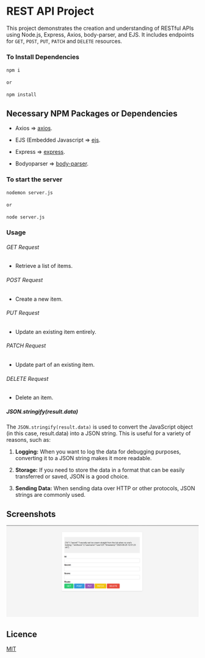 # REST API Project

This project demonstrates the creation and understanding of RESTful APIs using Node.js, Express, Axios, body-parser, and EJS. It includes endpoints for ```GET```, ```POST```, ```PUT```, ```PATCH``` and ```DELETE``` resources.

### To Install Dependencies

```
npm i 

or

npm install
```

## Necessary NPM Packages or Dependencies

* Axios => [axios](https://www.npmjs.com/package/axios).

* EJS (Embedded Javascript => [ejs](https://www.npmjs.com/package/ejs).

* Express => [express](https://www.npmjs.com/package/express).

* Bodyoparser => [body-parser](https://www.npmjs.com/package/ejs).



### To start the server 

```
nodemon server.js 

or

node server.js
```


### Usage

###### GET Request

* Retrieve a list of items.

###### POST Request

* Create a new item.

###### PUT Request

* Update an existing item entirely.

###### PATCH Request

* Update part of an existing item.

###### DELETE Request

* Delete an item.

##### JSON.stringify(result.data)

The ```JSON.stringify(result.data)``` is used to convert the JavaScript object (in this case, result.data) into a JSON string. This is useful for a variety of reasons, such as:

1. **Logging:** When you want to log the data for debugging purposes, converting it to a JSON string makes it more readable.

2. **Storage:** If you need to store the data in a format that can be easily transferred or saved, JSON is a good choice.

3. **Sending Data:** When sending data over HTTP or other protocols, JSON strings are commonly used.

## Screenshots

![REST API web page.](Readme-pics/image.png "This is a REST API web-page image.")

## Licence 

[MIT](https://choosealicense.com/licenses/mit/)
